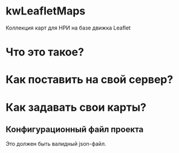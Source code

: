 # kwLeafletMaps
Коллекция карт для НРИ на базе движка Leaflet


# Что это такое?


# Как поставить на свой сервер?


# Как задавать свои карты?


## Конфигурационный файл проекта

Это должен быть валидный json-файл.
